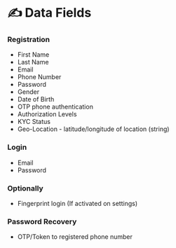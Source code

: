 # ✍ Data Fields

### Registration

* First Name
* Last Name
* Email
* Phone Number
* Password
* Gender
* Date of Birth
* OTP phone authentication
* Authorization Levels&#x20;
* KYC Status&#x20;
* Geo-Location - latitude/longitude of location (string)

### Login

* Email
* Password

### Optionally

* Fingerprint login (If activated on settings)

### Password Recovery

* OTP/Token to registered phone number
